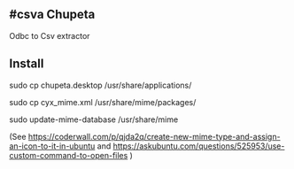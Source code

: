 #csva
Chupeta
-------

Odbc to Csv extractor

Install
-------

sudo cp chupeta.desktop /usr/share/applications/

sudo cp cyx_mime.xml /usr/share/mime/packages/

sudo update-mime-database /usr/share/mime

(See https://coderwall.com/p/qjda2q/create-new-mime-type-and-assign-an-icon-to-it-in-ubuntu
 and https://askubuntu.com/questions/525953/use-custom-command-to-open-files
)
 
